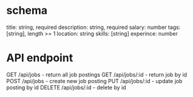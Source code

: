# schema

title: string, required
description: string, required
salary: number
tags: [string], length >= 1
location: string
skills: [string]
experince: number

# API endpoint

GET /api/jobs - return all job postings
GET /api/jobs/:id - return job by id
POST /api/jobs - create new job posting
PUT /api/jobs/:id - update job posting by id
DELETE /api/jobs/:id - delete by id
